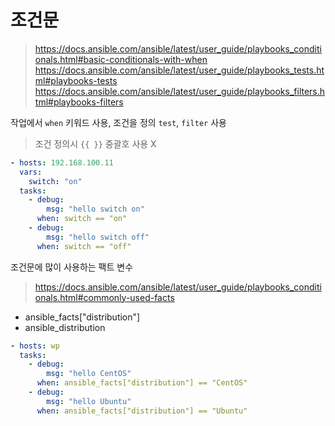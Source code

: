 # 조건문

> https://docs.ansible.com/ansible/latest/user_guide/playbooks_conditionals.html#basic-conditionals-with-when
> https://docs.ansible.com/ansible/latest/user_guide/playbooks_tests.html#playbooks-tests
> https://docs.ansible.com/ansible/latest/user_guide/playbooks_filters.html#playbooks-filters

작업에서 `when` 키워드 사용, 조건을 정의 `test`, `filter` 사용


> 조건 정의시 `{{ }}`  중괄호 사용 X

```yaml
- hosts: 192.168.100.11
  vars:
    switch: "on"
  tasks:
    - debug:
        msg: "hello switch on"
      when: switch == "on"
    - debug:
        msg: "hello switch off"
      when: switch == "off"
```

조건문에 많이 사용하는 팩트 변수
> https://docs.ansible.com/ansible/latest/user_guide/playbooks_conditionals.html#commonly-used-facts

- ansible_facts["distribution"]
- ansible_distribution

```yaml
- hosts: wp
  tasks:
    - debug:
        msg: "hello CentOS"
      when: ansible_facts["distribution"] == "CentOS"
    - debug:
        msg: "hello Ubuntu"
      when: ansible_facts["distribution"] == "Ubuntu"
```